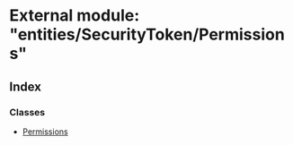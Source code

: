 # External module: "entities/SecurityToken/Permissions"

## Index

### Classes

- [Permissions](../classes/_entities_securitytoken_permissions_.permissions.md)
